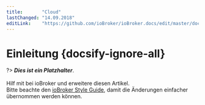 ```yaml
---
title:       "Cloud"
lastChanged: "14.09.2018"
editLink:    "https://github.com/ioBroker/ioBroker.docs/edit/master/docs/cloud/README.md"
---
```


# Einleitung {docsify-ignore-all}

?> ***Dies ist ein Platzhalter***.
   <br><br>
   Hilf mit bei ioBroker und erweitere diesen Artikel.  
   Bitte beachte den [ioBroker Style Guide](community/styleguidedoc), 
   damit die Änderungen einfacher übernommen werden können.
